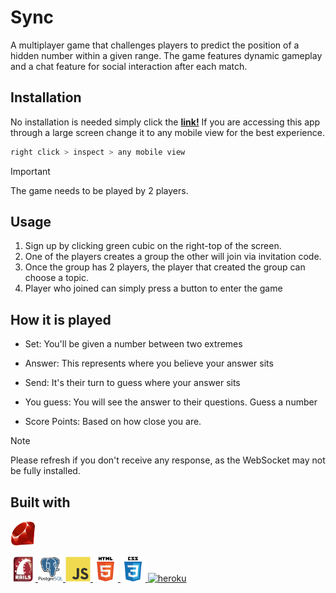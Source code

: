 # Sync

A multiplayer game that challenges players to predict the position of a hidden number within a given range. The game features dynamic gameplay and a chat feature for social interaction after each match.

## Installation

No installation is needed simply click the [**link!**](https://www.sync.rodeo/) If you are accessing this app through a large screen change it to any mobile view for the best experience. 

```bash
right click > inspect > any mobile view
```

> [!IMPORTANT]
> The game needs to be played by 2 players.

## Usage

1. Sign up by clicking green cubic on the right-top of the screen.
2. One of the players creates a group the other will join via invitation code.
3. Once the group has 2 players, the player that created the group can choose a topic.
4. Player who joined can simply press a button to enter the game

## How it is played

- Set: You'll be given a number between two extremes

+ Answer: This represents where you believe your answer sits

* Send: It's their turn to guess where your answer sits

- You guess: You will see the answer to their questions. Guess a number

+ Score Points: Based on how close you are.

> [!NOTE]
> Please refresh if you don't receive any response, as the WebSocket may not be fully installed.

## Built with

<a href="https://www.ruby-lang.org/en/" target="_blank" rel="noreferrer"> <img src="https://raw.githubusercontent.com/devicons/devicon/master/icons/ruby/ruby-original.svg" alt="ruby" width="40" height="40"/> </a> </p>
<a href="https://rubyonrails.org" target="_blank" rel="noreferrer"> <img src="https://raw.githubusercontent.com/devicons/devicon/master/icons/rails/rails-original-wordmark.svg" alt="rails" width="40" height="40"/> </a>
<a href="https://www.postgresql.org" target="_blank" rel="noreferrer"> <img src="https://raw.githubusercontent.com/devicons/devicon/master/icons/postgresql/postgresql-original-wordmark.svg" alt="postgresql" width="40" height="40"/> </a>
<a href="https://developer.mozilla.org/en-US/docs/Web/JavaScript" target="_blank" rel="noreferrer"> <img src="https://raw.githubusercontent.com/devicons/devicon/master/icons/javascript/javascript-original.svg" alt="javascript" width="40" height="40"/>
<a href="https://www.w3.org/html/" target="_blank" rel="noreferrer"> <img src="https://raw.githubusercontent.com/devicons/devicon/master/icons/html5/html5-original-wordmark.svg" alt="html5" width="40" height="40"/>
<a href="https://www.w3schools.com/css/" target="_blank" rel="noreferrer"> <img src="https://raw.githubusercontent.com/devicons/devicon/master/icons/css3/css3-original-wordmark.svg" alt="css3" width="40" height="40"/> </a>
<a href="https://heroku.com" target="_blank" rel="noreferrer"> <img src="https://www.vectorlogo.zone/logos/heroku/heroku-icon.svg" alt="heroku" width="40" height="40"/> </a>

